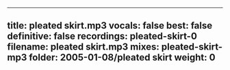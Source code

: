 
---
title: pleated skirt.mp3
vocals: false
best: false
definitive: false
recordings: pleated-skirt-0
filename: pleated skirt.mp3
mixes: pleated-skirt-mp3
folder: 2005-01-08/pleated skirt
weight: 0
---
